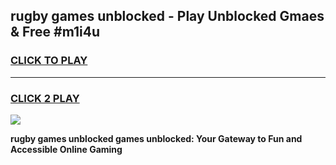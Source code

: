 
## rugby games unblocked - Play Unblocked Gmaes & Free #m1i4u
<h3>
<a href="https://news.freeplayer.one?title=rugby_games_unblocked&ref=24F">CLICK TO PLAY</a></h3>
<hr>

<h3>
<a href="https://news.freeplayer.one?title=rugby_games_unblocked&ref=24F">CLICK 2 PLAY</a>
  
</h3>

<a href="https://news.freeplayer.one?title=rugby_games_unblocked&ref=24F/"><img src="https://clearcache.store/games.png"></a>


**rugby games unblocked games unblocked: Your Gateway to Fun and Accessible Online Gaming**
